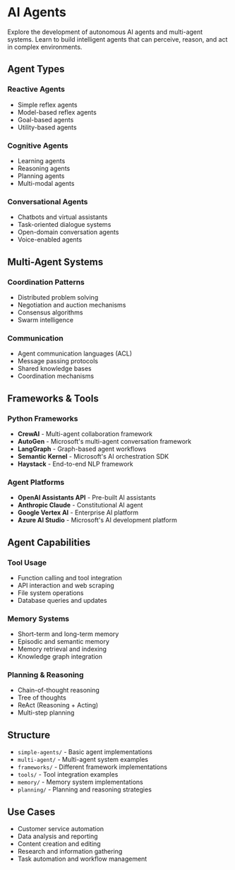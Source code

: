 # AI Agents

Explore the development of autonomous AI agents and multi-agent systems. Learn to build intelligent agents that can perceive, reason, and act in complex environments.

## Agent Types

### Reactive Agents
- Simple reflex agents
- Model-based reflex agents
- Goal-based agents
- Utility-based agents

### Cognitive Agents
- Learning agents
- Reasoning agents
- Planning agents
- Multi-modal agents

### Conversational Agents
- Chatbots and virtual assistants
- Task-oriented dialogue systems
- Open-domain conversation agents
- Voice-enabled agents

## Multi-Agent Systems

### Coordination Patterns
- Distributed problem solving
- Negotiation and auction mechanisms
- Consensus algorithms
- Swarm intelligence

### Communication
- Agent communication languages (ACL)
- Message passing protocols
- Shared knowledge bases
- Coordination mechanisms

## Frameworks & Tools

### Python Frameworks
- **CrewAI** - Multi-agent collaboration framework
- **AutoGen** - Microsoft's multi-agent conversation framework
- **LangGraph** - Graph-based agent workflows
- **Semantic Kernel** - Microsoft's AI orchestration SDK
- **Haystack** - End-to-end NLP framework

### Agent Platforms
- **OpenAI Assistants API** - Pre-built AI assistants
- **Anthropic Claude** - Constitutional AI agent
- **Google Vertex AI** - Enterprise AI platform
- **Azure AI Studio** - Microsoft's AI development platform

## Agent Capabilities

### Tool Usage
- Function calling and tool integration
- API interaction and web scraping
- File system operations
- Database queries and updates

### Memory Systems
- Short-term and long-term memory
- Episodic and semantic memory
- Memory retrieval and indexing
- Knowledge graph integration

### Planning & Reasoning
- Chain-of-thought reasoning
- Tree of thoughts
- ReAct (Reasoning + Acting)
- Multi-step planning

## Structure

- `simple-agents/` - Basic agent implementations
- `multi-agent/` - Multi-agent system examples
- `frameworks/` - Different framework implementations
- `tools/` - Tool integration examples
- `memory/` - Memory system implementations
- `planning/` - Planning and reasoning strategies

## Use Cases

- Customer service automation
- Data analysis and reporting
- Content creation and editing
- Research and information gathering
- Task automation and workflow management